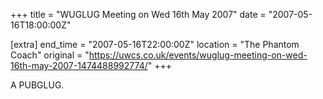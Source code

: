 +++
title = "WUGLUG Meeting on Wed 16th May 2007"
date = "2007-05-16T18:00:00Z"

[extra]
end_time = "2007-05-16T22:00:00Z"
location = "The Phantom Coach"
original = "https://uwcs.co.uk/events/wuglug-meeting-on-wed-16th-may-2007-1474488992774/"
+++

A PUBGLUG.

